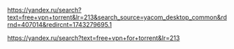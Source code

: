 https://yandex.ru/search?text=free+vpn+torrent&lr=213&search_source=yacom_desktop_common&rdrnd=407014&redircnt=1743279695.1

https://yandex.ru/search?text=free+vpn+for+torrent&lr=213
